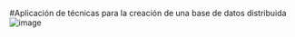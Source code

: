 #Aplicación de técnicas para la creación de una base de datos distribuida
![image](https://github.com/Hecmi/BDDDistribuida/assets/120283562/86235a97-0f62-4f77-b4e4-c79cd88fd4f0)

